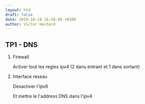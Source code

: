 ```yaml
---
layout: htd
draft: false
date: 2019-10-18 16:50:00 +0200
author: Victor Hachard
---
```


## TP1 - DNS

1. Firewall

    Activer tout les regles ipv4 (2 dans entrant et 1 dans sortant)

2. Interface reseau

    Desactiver l'ipv6

    Et mettre le l'address DNS dans l'ipv4
